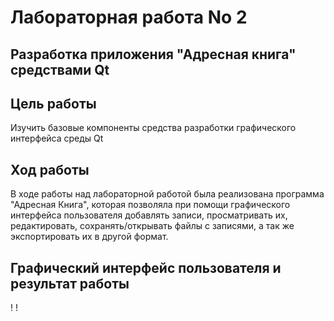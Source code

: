 # Лабораторная работа No 2

## Разработка приложения "Адресная книга" средствами Qt

## Цель работы 
Изучить базовые компоненты средства разработки графического интерфейса среды Qt

## Ход работы
В ходе работы над лабораторной работой была реализована программа "Адресная Книга", которая позволяла при помощи графического интерфейса пользователя
добавлять записи, просматривать их, редактировать, сохранять/открывать файлы с записями, а так же экспортировать их в другой формат.

## Графический интерфейс пользователя и результат работы
! [](изображений/img1.jpg)
! [](изображений/img2.jpg)
